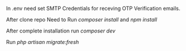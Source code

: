 
In .env need set SMTP Credentials for receving OTP Verification emails.


After clone repo Need to Run *composer install* and *npm install*

After complete installation run *composer dev*

Run *php artisan migrate:fresh*


